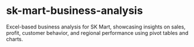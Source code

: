 # sk-mart-business-analysis
Excel-based business analysis for SK Mart, showcasing insights on sales, profit, customer behavior, and regional performance using pivot tables and charts.
